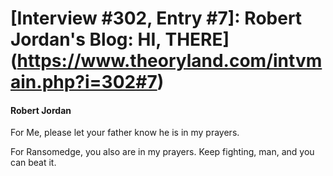 # [Interview #302, Entry #7]: Robert Jordan's Blog: HI, THERE](https://www.theoryland.com/intvmain.php?i=302#7)

#### Robert Jordan

For Me, please let your father know he is in my prayers.

For Ransomedge, you also are in my prayers. Keep fighting, man, and you can beat it.

